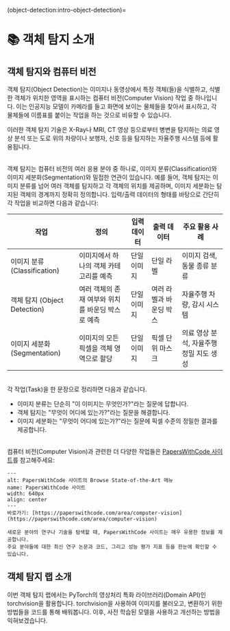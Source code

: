 (object-detection:intro-object-detection)=
# 📚 객체 탐지 소개

## 객체 탐지와 컴퓨터 비전

객체 탐지(Object Detection)는 이미지나 동영상에서 특정 객체(들)을 식별하고, 식별한 객체가 위치한 영역을 표시하는 컴퓨터 비전(Computer Vision) 작업 중 하나입니다. 이는 인공지능 모델이 카메라를 들고 화면에 보이는 물체들을 찾아서 표시하고, 각 물체들에 이름표를 붙이는 작업을 하는 것으로 비유할 수 있습니다.

이러한 객체 탐지 기술은 X-Ray나 MRI, CT 영상 등으로부터 병변을 탐지하는 의료 영상 분석 또는 도로 위의 차량이나 보행자, 신호 등을 탐지하는 자율주행 시스템 등에 활용됩니다.

\
객체 탐지는 컴퓨터 비전의 여러 응용 분야 중 하나로, 이미지 분류(Classification)와 이미지 세분화(Segmentation)와 밀접한 연관이 있습니다. 예를 들어, 객체 탐지는 이미지 분류를 넘어 여러 객체를 탐지하고 각 객체의 위치를 제공하며, 이미지 세분화는 탐지된 객체의 경계까지 정확히 정의합니다. 입력/출력 데이터의 형태를 바탕으로 간단히 각 작업을 비교하면 다음과 같습니다:

|작업|정의|입력 데이터|출력 데이터|주요 활용 사례|
|---|---|---|---|---|
|이미지 분류 (Classification)|이미지에서 하나의 객체 카테고리를 예측|단일 이미지|단일 라벨|이미지 검색, 동물 종류 분류|
|객체 탐지 (Object Detection)|여러 객체의 존재 여부와 위치를 바운딩 박스로 예측|단일 이미지|여러 라벨과 바운딩 박스|자율주행 차량, 감시 시스템|
|이미지 세분화 (Segmentation)|이미지의 모든 픽셀을 객체 영역으로 할당|단일 이미지|픽셀 단위 마스크|의료 영상 분석, 자율주행 정밀 지도 생성|

\
각 작업(Task)을 한 문장으로 정리하면 다음과 같습니다.
- 이미지 분류는 단순히 "이 이미지는 무엇인가?"라는 질문에 답합니다.
- 객체 탐지는 "무엇이 어디에 있는가?"라는 질문을 해결합니다.
- 이미지 세분화는 "무엇이 어디에 있는가?"라는 질문에 픽셀 수준의 정밀한 결과를 제공합니다.

\
컴퓨터 비전(Computer Vision)과 관련한 더 다양한 작업들은 [PapersWithCode 사이트](https://paperswithcode.com/)를 참고해주세요:

```{figure} images/paperswithcode-sota.png
---
alt: PapersWithCode 사이트의 Browse State-of-the-Art 메뉴
name: PapersWithCode 사이트
width: 640px
align: center
---
바로가기: [https://paperswithcode.com/area/computer-vision](https://paperswithcode.com/area/computer-vision)
```

```{note}
새로운 분야의 연구나 기술을 탐색할 때, PapersWithCode 사이트는 매우 유용한 정보를 제공합니다.
주요 분야들에 대한 최신 연구 논문과 코드, 그리고 성능 평가 지표 등을 한눈에 확인할 수 있습니다.
```


## 객체 탐지 랩 소개

이번 객체 탐지 랩에서는 PyTorch의 영상처리 특화 라이브러리(Domain API)인 torchvision을 활용합니다. torchvision을 사용하여 이미지를 불러오고, 변환하기 위한 방법들을 코드를 통해 배워봅니다. 이후, 사전 학습된 모델을 사용하고 개선하는 방법을 익혀보겠습니다.
